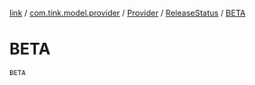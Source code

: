 [link](../../../index.md) / [com.tink.model.provider](../../index.md) / [Provider](../index.md) / [ReleaseStatus](index.md) / [BETA](./-b-e-t-a.md)

# BETA

`BETA`